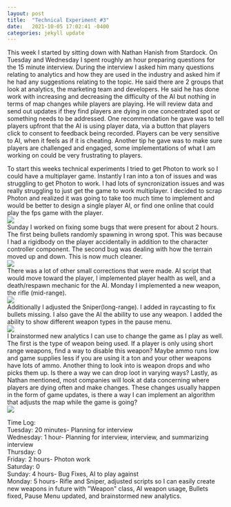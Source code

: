 ```yaml
---
layout: post
title:  "Technical Experiment #3"
date:   2021-10-05 17:02:41 -0400
categories: jekyll update
---
```

This week I started by sitting down with Nathan Hanish from Stardock. On Tuesday and Wednesday I spent roughly an hour preparing questions for the 15 minute interview. During the interview I asked him many questions relating to analytics and how they are used in the industry and asked him if he had any suggestions relating to the topic. He said there are 2 groups that look at analytics, the marketing team and developers. He said he has done work with increasing and decreasing the difficulty of the AI but nothing in terms of map changes while players are playing. He will review data and send out updates if they find players are dying in one concentrated spot or something needs to be addressed. One recommendation he gave was to tell players upfront that the AI is using player data, via a button that players click to consent to feedback being recorded. Players can be very sensitive to AI, when it feels as if it is cheating. Another tip he gave was to make sure players are challenged and engaged, some implementations of what I am working on could be very frustrating to players.

To start this weeks technical experiments I tried to get Photon to work so I could have a multiplayer game. Instantly I ran into a ton of issues and was struggling to get Photon to work. I had lots of syncronization issues and was really struggling to just get the game to work multiplayer. I decided to scrap Photon and realized it was going to take too much time to implement and would be better to design a single player AI, or find one online that could play the fps game with the player. 
<br> ![](https://i.imgur.com/ENFUprM.gif)
<br>Sunday I worked on fixing some bugs that were present for about 2 hours. The first being bullets randomly spawning in wrong spot. This was because I had a rigidbody on the player accidentally in addition to the character controller component. The second bug was dealing with how the terrain moved up and down. This is now much cleaner. 
<br> ![](https://i.imgur.com/xTDILsC.gif)
<br>There was a lot of other small corrections that were made. AI script that would move toward the player, I implemented player health as well, and a death/respawn mechanic for the AI. Monday I implemented a new weapon, the rifle (mid-range). 
<br> ![](https://i.imgur.com/vL5wXMs.png)
<br>Additionally I adjusted the Sniper(long-range). I added in raycasting to fix bullets missing. I also gave the AI the ability to use any weapon. I added the ability to show different weapon types in the pause menu.
<br> ![](https://i.imgur.com/J9P4eJk.gif)
<br>I brainstormed new analytics I can use to change the game as I play as well. The first is the type of weapon being used. If a player is only using short range weapons, find a way to disable this weapon? Maybe ammo runs low and game supplies less if you are using it a ton and your other weapons have lots of ammo. Another thing to look into is weapon drops and who picks them up. Is there a way we can drop loot in varying ways? Lastly, as Nathan mentioned, most companies will look at data concerning where players are dying often and make changes. These changes usually happen in the form of game updates, is there a way I can implement an algorithm that adjusts the map while the game is going?
<br> ![](https://i.imgur.com/nw8okq8.png)

Time Log:
<br>Tuesday: 20 minutes- Planning for interview
<br>Wednesday: 1 hour- Planning for interview, interview, and summarizing interview
<br>Thursday: 0
<br>Friday: 2 hours- Photon work
<br>Saturday: 0
<br>Sunday: 4 hours- Bug Fixes, AI to play against
<br>Monday: 5 hours- Rifle and Sniper, adjusted scripts so I can easily create new weapons in future with "Weapon" class, AI weapon usage, Bullets fixed, Pause Menu updated, and brainstormed new analytics.
